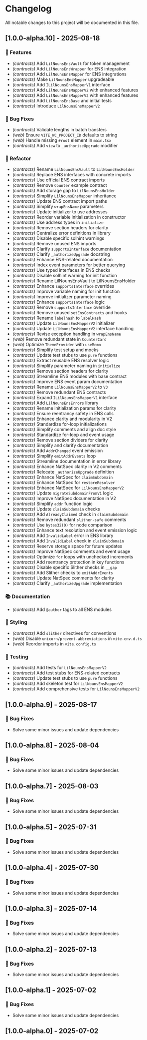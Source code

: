 # Changelog

All notable changes to this project will be documented in this file.

## [1.0.0-alpha.10] - 2025-08-18

### 🚀 Features

- *(contracts)* Add `LilNounsEnsVault` for token management
- *(contracts)* Add `LilNounsEnsWrapper` for ENS integration
- *(contracts)* Add `LilNounsEnsMapper` for ENS integrations
- *(contracts)* Make `LilNounsEnsMapper` upgradeable
- *(contracts)* Add `ILilNounsEnsMapperV1` interface
- *(contracts)* Add `LilNounsEnsMapperV2` with enhanced features
- *(contracts)* Add `LilNounsEnsMapperV2` with enhanced features
- *(contracts)* Add `LilNounsEnsBase` and initial tests
- *(contracts)* Introduce `LilNounsEnsMapperV2`

### 🐛 Bug Fixes

- *(contracts)* Validate lengths in batch transfers
- *(web)* Ensure `VITE_WC_PROJECT_ID` defaults to string
- *(web)* Handle missing `#root` element in `main.tsx`
- *(contracts)* Add `view` to `_authorizeUpgrade` modifier

### 🚜 Refactor

- *(contracts)* Rename `LilNounsEnsVault` to `LilNounsEnsHolder`
- *(contracts)* Replace ENS interfaces with concrete imports
- *(contracts)* Use official ENS contract imports
- *(contracts)* Remove `Counter` example contract
- *(contracts)* Add storage gap to `LilNounsEnsHolder`
- *(contracts)* Simplify `LilNounsEnsMapper` inheritance
- *(contracts)* Update ENS contract import paths
- *(contracts)* Simplify `wrapEnsName` parameters
- *(contracts)* Update initializer to use addresses
- *(contracts)* Reorder variable initialization in constructor
- *(contracts)* Use address types in `initialize`
- *(contracts)* Remove section headers for clarity
- *(contracts)* Centralize error definitions in library
- *(contracts)* Disable specific solhint warnings
- *(contracts)* Remove unused ENS imports
- *(contracts)* Clarify `supportsInterface` documentation
- *(contracts)* Clarify `_authorizeUpgrade` docstring
- *(contracts)* Enhance ENS-related documentation
- *(contracts)* Index event parameters for better querying
- *(contracts)* Use typed interfaces in ENS checks
- *(contracts)* Disable solhint warning for init function
- *(contracts)* Rename LilNounsEnsVault to LilNounsEnsHolder
- *(contracts)* Enhance `supportsInterface` overrides
- *(contracts)* Improve variable naming for init function
- *(contracts)* Improve initializer parameter naming
- *(contracts)* Enhance `supportsInterface` logic
- *(contracts)* Remove `supportsInterface` override
- *(contracts)* Remove unused `setEnsContracts` and hooks
- *(contracts)* Rename `labelhash` to `labelHash`
- *(contracts)* Update `LilNounsEnsMapperV2` initializer
- *(contracts)* Update `LilNounsEnsMapperV2` interface handling
- *(contracts)* Revise exception handling in `wrapEnsName`
- *(web)* Remove redundant state in `CounterCard`
- *(web)* Optimize `ThemeProvider` with `useMemo`
- *(contracts)* Simplify test setup and mocks
- *(contracts)* Update test stubs to use `pure` functions
- *(contracts)* Extract reusable ENS resolver logic
- *(contracts)* Simplify parameter naming in `initialize`
- *(contracts)* Remove section headers for clarity
- *(contracts)* Streamline ENS modules with base contract
- *(contracts)* Improve ENS event param documentation
- *(contracts)* Rename `LilNounsEnsMapperV2` to `V3`
- *(contracts)* Remove redundant ENS contracts
- *(contracts)* Expand `ILilNounsEnsMapperV1` interface
- *(contracts)* Add `LilNounsEnsErrors` library
- *(contracts)* Rename initialization params for clarity
- *(contracts)* Ensure reentrancy safety in ENS calls
- *(contracts)* Enhance clarity and modularity in V2
- *(contracts)* Standardize for-loop initializations
- *(contracts)* Simplify comments and align doc style
- *(contracts)* Standardize for-loop and event usage
- *(contracts)* Remove section dividers for clarity
- *(contracts)* Simplify and clarify documentation
- *(contracts)* Add `AddrChanged` event emission
- *(contracts)* Simplify `emitAddrEvents` loop
- *(contracts)* Streamline documentation in error library
- *(contracts)* Enhance NatSpec clarity in V2 comments
- *(contracts)* Relocate `_authorizeUpgrade` definition
- *(contracts)* Enhance NatSpec for `claimSubdomain`
- *(contracts)* Enhance NatSpec for `restoreResolver`
- *(contracts)* Enhance NatSpec for `LilNounsEnsMapperV2`
- *(contracts)* Update `migrateSubdomainFromV1` logic
- *(contracts)* Improve NatSpec documentation in V2
- *(contracts)* Simplify `addr` function logic
- *(contracts)* Update `claimSubdomain` checks
- *(contracts)* Add `AlreadyClaimed` check in `claimSubdomain`
- *(contracts)* Remove redundant `slither-safe` comments
- *(contracts)* Use `bytes32(0)` for node comparison
- *(contracts)* Enhance text resolution and event emission logic
- *(contracts)* Add `InvalidLabel` error in ENS library
- *(contracts)* Add `InvalidLabel` check in `claimSubdomain`
- *(contracts)* Reserve storage space for future updates
- *(contracts)* Improve NatSpec comments and event usage
- *(contracts)* Optimize `for` loops with unchecked increments
- *(contracts)* Add reentrancy protection in key functions
- *(contracts)* Disable specific Slither checks in `__gap`
- *(contracts)* Add Slither checks to `emitAddrEvents`
- *(contracts)* Update NatSpec comments for clarity
- *(contracts)* Clarify `_authorizeUpgrade` implementation

### 📚 Documentation

- *(contracts)* Add `@author` tags to all ENS modules

### 🎨 Styling

- *(contracts)* Add `slither` directives for conventions
- *(web)* Disable `unicorn/prevent-abbreviations` in `vite-env.d.ts`
- *(web)* Reorder imports in `vite.config.ts`

### 🧪 Testing

- *(contracts)* Add tests for `LilNounsEnsMapperV2`
- *(contracts)* Add test stubs for ENS-related contracts
- *(contracts)* Update test stubs to use `pure` functions
- *(contracts)* Add skeleton test for `LilNounsEnsMapperV2`
- *(contracts)* Add comprehensive tests for `LilNounsEnsMapperV2`

## [1.0.0-alpha.9] - 2025-08-17

### 🐛 Bug Fixes

- Solve some minor issues and update dependencies

## [1.0.0-alpha.8] - 2025-08-04

### 🐛 Bug Fixes

- Solve some minor issues and update dependencies

## [1.0.0-alpha.7] - 2025-08-03

### 🐛 Bug Fixes

- Solve some minor issues and update dependencies

## [1.0.0-alpha.5] - 2025-07-31

### 🐛 Bug Fixes

- Solve some minor issues and update dependencies

## [1.0.0-alpha.4] - 2025-07-30

### 🐛 Bug Fixes

- Solve some minor issues and update dependencies

## [1.0.0-alpha.3] - 2025-07-14

### 🐛 Bug Fixes

- Solve some minor issues and update dependencies

## [1.0.0-alpha.2] - 2025-07-13

### 🐛 Bug Fixes

- Solve some minor issues and update dependencies

## [1.0.0-alpha.1] - 2025-07-02

### 🐛 Bug Fixes

- Solve some minor issues and update dependencies

## [1.0.0-alpha.0] - 2025-07-02

<!-- generated by git-cliff -->
